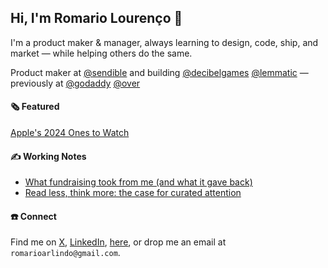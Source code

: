 ## Hi, I'm Romario Lourenço 👋

I'm a product maker & manager, always learning to design, code, ship, and market — while helping others do the same.

Product maker at [@sendible](https://www.sendible.com/) and building [@decibelgames](http://decibel.games) [@lemmatic](http://lemmatic.app) — previously at [@godaddy](https://www.godaddy.com/) [@over](https://techcrunch.com/2020/01/29/godaddy-acquires-over/)


#### 🗞️ Featured

[Apple's 2024 Ones to Watch](https://apps.apple.com/gb/story/id1735291814) &nbsp;


#### ✍️ Working Notes

- [What fundraising took from me (and what it gave back)](https://romariolourenco.substack.com/p/what-fundraising-took-from-me-and) &nbsp;
- [Read less, think more: the case for curated attention](https://lemmatic.app) &nbsp;


#### ☎️ Connect

Find me on [X](https://x.com/RomarioLourenco), [LinkedIn](https://www.linkedin.com/in/romariolourenco/), [here](https://github.com/romariolourenco), or drop me an email at `romarioarlindo@gmail.com`.
